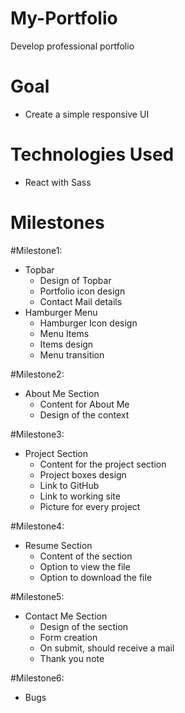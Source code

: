 # My-Portfolio
Develop professional portfolio

# Goal

- Create a simple responsive UI

# Technologies Used

- React with Sass

# Milestones

#Milestone1:
- Topbar 
   * Design of Topbar
   * Portfolio icon design
   * Contact Mail details
- Hamburger Menu
   * Hamburger Icon design
   * Menu Items
   * Items design
   * Menu transition
 
 
 #Milestone2:
 - About Me Section
   * Content for About Me
   * Design of the context
 
 
 #Milestone3:
 - Project Section
   * Content for the project section
   * Project boxes design
   * Link to GitHub
   * Link to working site
   * Picture for every project

#Milestone4:
- Resume Section
  * Content of the section
  * Option to view the file
  * Option to download the file

#Milestone5:
- Contact Me Section
  * Design of the section
  * Form creation
  * On submit, should receive a mail
  * Thank you note

#Milestone6:
- Bugs
